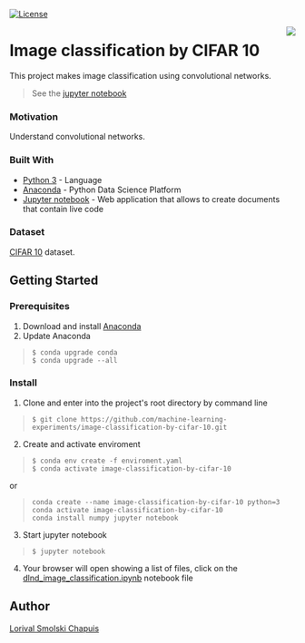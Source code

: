 [![License](http://img.shields.io/:license-mit-blue.svg?style=flat-square)](http://badges.mit-license.org)

[<img src="https://avatars1.githubusercontent.com/u/36938641?s=200&u=b2d470fe66acc157d8ca8cb3fb815dee47d4466d&v=4" align="right" />](https://github.com/machine-learning-experiments)

# Image classification by CIFAR 10

This project makes image classification using convolutional networks.

> See the [jupyter notebook](https://github.com/machine-learning-experiments/image-classification-by-cifar-10/blob/master/dlnd_image_classification.ipynb)

### Motivation

Understand convolutional networks.

### Built With

- [Python 3](https://www.python.org/download/releases/3.0/) - Language
- [Anaconda](https://www.anaconda.com/what-is-anaconda/) - Python Data Science Platform 
- [Jupyter notebook](http://jupyter.org/) - Web application that allows to create documents that contain live code

### Dataset

[CIFAR 10](https://www.cs.toronto.edu/~kriz/cifar.html) dataset.

## Getting Started

### Prerequisites
1. Download and install [Anaconda](https://www.anaconda.com/download/)
2. Update Anaconda
> ``` 
> $ conda upgrade conda 
> $ conda upgrade --all 
> ```

### Install

1. Clone and enter into the project's root directory by command line
> ``` 
> $ git clone https://github.com/machine-learning-experiments/image-classification-by-cifar-10.git
> ```
2. Create and activate enviroment
> ``` 
> $ conda env create -f enviroment.yaml 
> $ conda activate image-classification-by-cifar-10 
> ```
or
> ``` 
> conda create --name image-classification-by-cifar-10 python=3
> conda activate image-classification-by-cifar-10
> conda install numpy jupyter notebook
> ```
3. Start jupyter notebook
> ``` 
> $ jupyter notebook 
> ```
4. Your browser will open showing a list of files, click on the  [dlnd_image_classification.ipynb](https://github.com/machine-learning-experiments/image-classification-by-cifar-10/blob/master/dlnd_image_classification.ipynb) notebook file

## Author

[Lorival Smolski Chapuis](https://github.com/lorival)